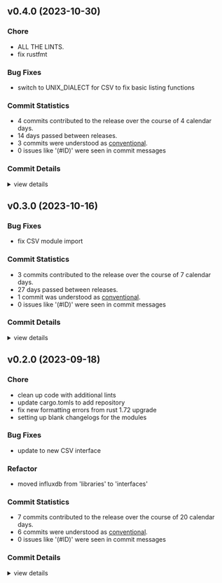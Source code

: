 


## v0.4.0 (2023-10-30)

### Chore

 - <csr-id-fc6f57b43d5c7656f156292a48a92af62da2c625/> ALL THE LINTS.
 - <csr-id-32000651bebceb6f948b1182ba99a70602ecbcf5/> fix rustfmt

### Bug Fixes

 - <csr-id-4e7699a269215cc9453ba903c0134e0c0844e1b0/> switch to UNIX_DIALECT for CSV to fix basic listing functions

### Commit Statistics

<csr-read-only-do-not-edit/>

 - 4 commits contributed to the release over the course of 4 calendar days.
 - 14 days passed between releases.
 - 3 commits were understood as [conventional](https://www.conventionalcommits.org).
 - 0 issues like '(#ID)' were seen in commit messages

### Commit Details

<csr-read-only-do-not-edit/>

<details><summary>view details</summary>

 * **Uncategorized**
    - Release irox-tools v0.3.0, safety bump 12 crates ([`eb83b27`](https://github.com/spmadden/irox/commit/eb83b27b20c23e51e5b0fc3b7b3704e2c03af46c))
    - ALL THE LINTS. ([`fc6f57b`](https://github.com/spmadden/irox/commit/fc6f57b43d5c7656f156292a48a92af62da2c625))
    - Fix rustfmt ([`3200065`](https://github.com/spmadden/irox/commit/32000651bebceb6f948b1182ba99a70602ecbcf5))
    - Switch to UNIX_DIALECT for CSV to fix basic listing functions ([`4e7699a`](https://github.com/spmadden/irox/commit/4e7699a269215cc9453ba903c0134e0c0844e1b0))
</details>

## v0.3.0 (2023-10-16)

### Bug Fixes

 - <csr-id-dbfad4cd06848cbad1726c90a4c75afdcc18792f/> fix CSV module import

### Commit Statistics

<csr-read-only-do-not-edit/>

 - 3 commits contributed to the release over the course of 7 calendar days.
 - 27 days passed between releases.
 - 1 commit was understood as [conventional](https://www.conventionalcommits.org).
 - 0 issues like '(#ID)' were seen in commit messages

### Commit Details

<csr-read-only-do-not-edit/>

<details><summary>view details</summary>

 * **Uncategorized**
    - Release irox-carto v0.3.0, irox-csv v0.3.0, irox-egui-extras v0.3.0, irox-gpx v0.2.0, irox-influxdb_v1 v0.3.0, irox-nmea0183 v0.2.0, irox-raymarine-sonar v0.2.0, irox-time v0.1.0, irox-winlocation-api v0.2.0, irox v0.3.0 ([`dfa6258`](https://github.com/spmadden/irox/commit/dfa6258b8f93f6d27b85d2f3f4e209599a8168ad))
    - Release irox-units v0.3.0, irox-carto v0.3.0, irox-csv v0.3.0, irox-egui-extras v0.3.0, irox-gpx v0.2.0, irox-influxdb_v1 v0.3.0, irox-nmea0183 v0.2.0, irox-raymarine-sonar v0.2.0, irox-time v0.1.0, irox-winlocation-api v0.2.0, irox v0.3.0, safety bump 2 crates ([`a6c0a5f`](https://github.com/spmadden/irox/commit/a6c0a5fcfc4070b8cbc1442192b7eaef275e80f2))
    - Fix CSV module import ([`dbfad4c`](https://github.com/spmadden/irox/commit/dbfad4cd06848cbad1726c90a4c75afdcc18792f))
</details>

## v0.2.0 (2023-09-18)

<csr-id-f03d8a3ec997d53470bfdeb5e76b71925aac3f10/>
<csr-id-80d2b88bdcb553faaeafc09673c31d7ebedafd19/>
<csr-id-b9a0ae0ccb51682bd9c36e9ab198f38634a62ade/>
<csr-id-1a365333397b02a5f911d0897c3bf0c80f6c2b80/>
<csr-id-68d0ccb063cec26d23cacbdb65b333d460282e89/>

### Chore

 - <csr-id-f03d8a3ec997d53470bfdeb5e76b71925aac3f10/> clean up code with additional lints
 - <csr-id-80d2b88bdcb553faaeafc09673c31d7ebedafd19/> update cargo.tomls to add repository
 - <csr-id-b9a0ae0ccb51682bd9c36e9ab198f38634a62ade/> fix new formatting errors from rust 1.72 upgrade
 - <csr-id-1a365333397b02a5f911d0897c3bf0c80f6c2b80/> setting up blank changelogs for the modules

### Bug Fixes

 - <csr-id-60a6eba3322df034e5501ced1ee5c7fef231f3c0/> update to new CSV interface

### Refactor

 - <csr-id-68d0ccb063cec26d23cacbdb65b333d460282e89/> moved influxdb from 'libraries' to 'interfaces'

### Commit Statistics

<csr-read-only-do-not-edit/>

 - 7 commits contributed to the release over the course of 20 calendar days.
 - 6 commits were understood as [conventional](https://www.conventionalcommits.org).
 - 0 issues like '(#ID)' were seen in commit messages

### Commit Details

<csr-read-only-do-not-edit/>

<details><summary>view details</summary>

 * **Uncategorized**
    - Release irox-enums_derive v0.2.0, irox-enums v0.2.0, irox-tools v0.2.0, irox-units v0.2.0, irox-carto v0.2.0, irox-csv v0.2.0, irox-egui-extras v0.2.0, irox-networking v0.2.0, irox-types v0.2.0, irox-influxdb_v1 v0.2.0, irox-structs_derive v0.2.0, irox-structs v0.2.0, irox-nmea0183 v0.1.0, irox-sirf v0.2.0, irox-stats v0.2.0, irox-winlocation-api v0.1.0, irox v0.2.0, safety bump 10 crates ([`6a72204`](https://github.com/spmadden/irox/commit/6a722046661ceef02a66c2067e2c5c15ce102e04))
    - Clean up code with additional lints ([`f03d8a3`](https://github.com/spmadden/irox/commit/f03d8a3ec997d53470bfdeb5e76b71925aac3f10))
    - Update cargo.tomls to add repository ([`80d2b88`](https://github.com/spmadden/irox/commit/80d2b88bdcb553faaeafc09673c31d7ebedafd19))
    - Update to new CSV interface ([`60a6eba`](https://github.com/spmadden/irox/commit/60a6eba3322df034e5501ced1ee5c7fef231f3c0))
    - Fix new formatting errors from rust 1.72 upgrade ([`b9a0ae0`](https://github.com/spmadden/irox/commit/b9a0ae0ccb51682bd9c36e9ab198f38634a62ade))
    - Setting up blank changelogs for the modules ([`1a36533`](https://github.com/spmadden/irox/commit/1a365333397b02a5f911d0897c3bf0c80f6c2b80))
    - Moved influxdb from 'libraries' to 'interfaces' ([`68d0ccb`](https://github.com/spmadden/irox/commit/68d0ccb063cec26d23cacbdb65b333d460282e89))
</details>

